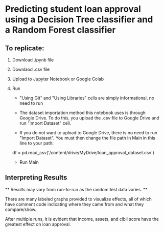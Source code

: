 # Predicting student loan approval using a Decision Tree classifier and a Random Forest classifier

## To replicate:
1. Download .ipynb file
2. Downlaod .csv file
3. Upload to Jupyter Notebook or Google Colab
4. Run

   * "Using Git" and "Using Libraries" cells are simply informational, no need to run
   
   * The dataset importation method this notebook uses is through Google Drive. To do this, you upload the .csv file to Google Drive and run "Import Dataset" cell.
   
   * If you do not want to upload to Google Drive, there is no need to run "Import Dataset". You must then change the file path in Main in this line to your path:

   df = pd.read_csv('/content/drive/MyDrive/loan_approval_dataset.csv')
   
   * Run Main

## Interpreting Results

** Results may vary from run-to-run as the random test data varies. **

There are many labeled graphs provided to visualize effects, all of which have comment code indicating where they came from and what they compare/show.

After multiple runs, it is evident that income, assets, and cibil score have the greatest effect on loan approval.
